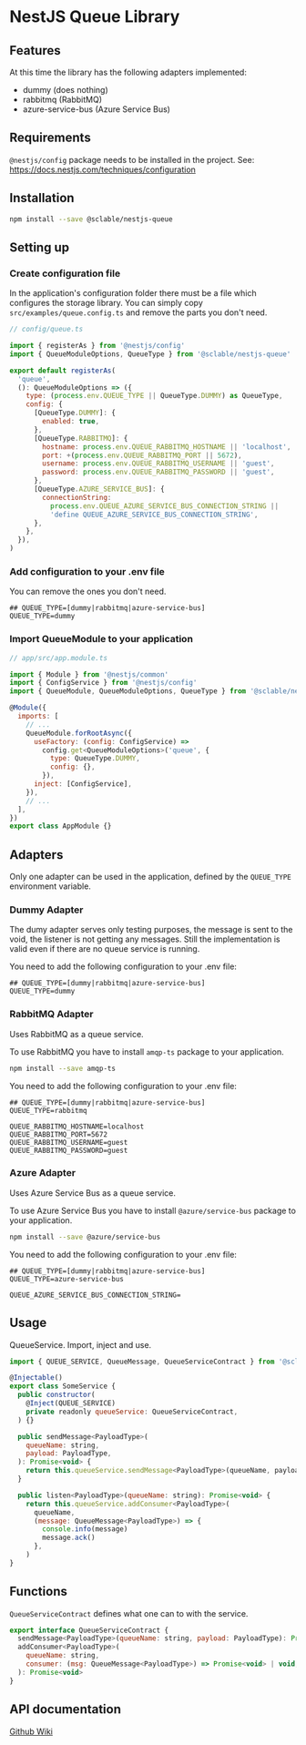 # NestJS Queue Library

## Features

At this time the library has the following adapters implemented:

* dummy (does nothing)
* rabbitmq (RabbitMQ)
* azure-service-bus (Azure Service Bus)

## Requirements

`@nestjs/config` package needs to be installed in the project.
See: <https://docs.nestjs.com/techniques/configuration>

## Installation

```bash
npm install --save @sclable/nestjs-queue
```

## Setting up

### Create configuration file

In the application's configuration folder there must be a file which configures the storage library. You can simply copy
`src/examples/queue.config.ts` and remove the parts you don't need.

```javascript
// config/queue.ts

import { registerAs } from '@nestjs/config'
import { QueueModuleOptions, QueueType } from '@sclable/nestjs-queue'

export default registerAs(
  'queue',
  (): QueueModuleOptions => ({
    type: (process.env.QUEUE_TYPE || QueueType.DUMMY) as QueueType,
    config: {
      [QueueType.DUMMY]: {
        enabled: true,
      },
      [QueueType.RABBITMQ]: {
        hostname: process.env.QUEUE_RABBITMQ_HOSTNAME || 'localhost',
        port: +(process.env.QUEUE_RABBITMQ_PORT || 5672),
        username: process.env.QUEUE_RABBITMQ_USERNAME || 'guest',
        password: process.env.QUEUE_RABBITMQ_PASSWORD || 'guest',
      },
      [QueueType.AZURE_SERVICE_BUS]: {
        connectionString:
          process.env.QUEUE_AZURE_SERVICE_BUS_CONNECTION_STRING ||
          'define QUEUE_AZURE_SERVICE_BUS_CONNECTION_STRING',
      },
    },
  }),
)
```

### Add configuration to your .env file

You can remove the ones you don't need.

```dotenv
## QUEUE_TYPE=[dummy|rabbitmq|azure-service-bus]
QUEUE_TYPE=dummy
```

### Import QueueModule to your application

```javascript
// app/src/app.module.ts

import { Module } from '@nestjs/common'
import { ConfigService } from '@nestjs/config'
import { QueueModule, QueueModuleOptions, QueueType } from '@sclable/nestjs-queue'

@Module({
  imports: [
    // ...
    QueueModule.forRootAsync({
      useFactory: (config: ConfigService) =>
        config.get<QueueModuleOptions>('queue', {
          type: QueueType.DUMMY,
          config: {},
        }),
      inject: [ConfigService],
    }),
    // ...
  ],
})
export class AppModule {}
```

## Adapters

Only one adapter can be used in the application, defined by the `QUEUE_TYPE` environment variable.

### Dummy Adapter

The dumy adapter serves only testing purposes, the message is sent to the void, the listener is not getting any
messages. Still the implementation is valid even if there are no queue service is running.

You need to add the following configuration to your .env file:

```dotenv
## QUEUE_TYPE=[dummy|rabbitmq|azure-service-bus]
QUEUE_TYPE=dummy
```

### RabbitMQ Adapter

Uses RabbitMQ as a queue service.

To use RabbitMQ you have to install `amqp-ts` package to your application.

```bash
npm install --save amqp-ts
```

You need to add the following configuration to your .env file:

```dotenv
## QUEUE_TYPE=[dummy|rabbitmq|azure-service-bus]
QUEUE_TYPE=rabbitmq

QUEUE_RABBITMQ_HOSTNAME=localhost
QUEUE_RABBITMQ_PORT=5672
QUEUE_RABBITMQ_USERNAME=guest
QUEUE_RABBITMQ_PASSWORD=guest
```

### Azure Adapter

Uses Azure Service Bus as a queue service.

To use Azure Service Bus you have to install `@azure/service-bus` package to your application.

```bash
npm install --save @azure/service-bus
```

You need to add the following configuration to your .env file:

```dotenv
## QUEUE_TYPE=[dummy|rabbitmq|azure-service-bus]
QUEUE_TYPE=azure-service-bus

QUEUE_AZURE_SERVICE_BUS_CONNECTION_STRING=
```

## Usage

QueueService. Import, inject and use.

```javascript
import { QUEUE_SERVICE, QueueMessage, QueueServiceContract } from '@sclable/nestjs-queue'

@Injectable()
export class SomeService {
  public constructor(
    @Inject(QUEUE_SERVICE)
    private readonly queueService: QueueServiceContract,
  ) {}

  public sendMessage<PayloadType>(
    queueName: string,
    payload: PayloadType,
  ): Promise<void> {
    return this.queueService.sendMessage<PayloadType>(queueName, payload)
  }

  public listen<PayloadType>(queueName: string): Promise<void> {
    return this.queueService.addConsumer<PayloadType>(
      queueName,
      (message: QueueMessage<PayloadType>) => {
        console.info(message)
        message.ack()
      },
    )
}
```

## Functions

`QueueServiceContract` defines what one can to with the service.

```javascript
export interface QueueServiceContract {
  sendMessage<PayloadType>(queueName: string, payload: PayloadType): Promise<void>
  addConsumer<PayloadType>(
    queueName: string,
    consumer: (msg: QueueMessage<PayloadType>) => Promise<void> | void,
  ): Promise<void>
}
```

## API documentation

[Github Wiki](https://github.com/sclable/nestjs-libs/wiki/queue)
